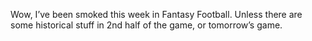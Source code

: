 <!--
id: 216777582
link: http://kevinisom.info/post/216777582/wow-ive-been-smoked-this-week-in-fantasy
slug: wow-ive-been-smoked-this-week-in-fantasy
date: Mon Oct 19 2009 15:27:59 GMT+1300 (NZDT)
raw: {"blog_name":"kevinisom","id":216777582,"post_url":"http://kevinisom.info/post/216777582/wow-ive-been-smoked-this-week-in-fantasy","slug":"wow-ive-been-smoked-this-week-in-fantasy","type":"text","date":"2009-10-19 02:27:59 GMT","timestamp":1255919279,"state":"published","format":"html","reblog_key":"uS9gSIq4","tags":[],"short_url":"http://tmblr.co/Zw68YyCwyDk","highlighted":[],"feed_item":"http://twitter.com/kev_nz/statuses/4980613564","from_feed_id":"650289","note_count":0,"title":null,"body":"<p>Wow, I&#8217;ve been smoked this week in Fantasy Football. Unless there are some historical stuff in 2nd half of the game, or tomorrow&#8217;s game.</p>"}
publish: 2009-10-019
tags: 
title: null
-->


Wow, I’ve been smoked this week in Fantasy Football. Unless there are
some historical stuff in 2nd half of the game, or tomorrow’s game.


